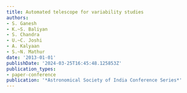```yaml
---
title: Automated telescope for variability studies
authors:
- S. Ganesh
- K.~S. Baliyan
- S. Chandra
- U.~C. Joshi
- A. Kalyaan
- S.~N. Mathur
date: '2013-01-01'
publishDate: '2024-03-25T16:45:48.125853Z'
publication_types:
- paper-conference
publication: '*Astronomical Society of India Conference Series*'
---
```

